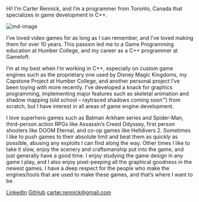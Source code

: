 Hi! I’m Carter Rennick, and I’m a programmer from Toronto, Canada that specializes in game development in C++.

![md-image](me.webp)

I’ve loved video games for as long as I can remember, and I’ve loved making them for over 10 years. This passion led me to a Game Programming education at Humber College, and my career as a C++ programmer at Gameloft.

I’m at my best when I’m working in C++, especially on custom game engines such as the proprietary one used by Disney Magic Kingdoms, my Capstone Project at Humber College, and another personal project I’ve been toying with more recently. I’ve developed a knack for graphics programming, implementing major features such as skeletal animation and shadow mapping (old school – raytraced shadows coming soon™) from scratch, but I have interest in all areas of game engine development.

I love superhero games such as Batman Arkham series and Spider-Man, third-person action RPGs like Assassin’s Creed Odyssey, first person shooters like DOOM Eternal, and co-op games like Helldivers 2. Sometimes I like to push games to their absolute limit and beat them as quickly as possible, abusing any exploits I can find along the way. Other times I like to take it slow, enjoy the scenery and craftsmanship put into the game, and just generally have a good time. I enjoy studying the game design in any game I play, and I also enjoy pixel-peeping all the graphical goodness in the newest games. I have a deep respect for the people who make the engines/tools that are used to make these games, and that’s where I want to be.

[LinkedIn](https://www.linkedin.com/in/carterrennick/)
[GitHub](https://github.com/ShikenNuggets)
[carter.rennick@gmail.com](mailto:carter.rennick@gmail.com)